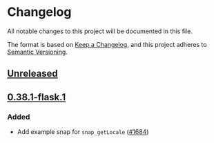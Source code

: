 # Changelog
All notable changes to this project will be documented in this file.

The format is based on [Keep a Changelog](https://keepachangelog.com/en/1.0.0/),
and this project adheres to [Semantic Versioning](https://semver.org/spec/v2.0.0.html).

## [Unreleased]

## [0.38.1-flask.1]
### Added
- Add example snap for `snap_getLocale` ([#1684](https://github.com/MetaMask/snaps/pull/1684))

[Unreleased]: https://github.com/MetaMask/snaps/compare/@metamask/get-locale-example-snap@0.38.1-flask.1...HEAD
[0.38.1-flask.1]: https://github.com/MetaMask/snaps/releases/tag/@metamask/get-locale-example-snap@0.38.1-flask.1
